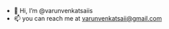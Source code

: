 - 👋 Hi, I’m @varunvenkatsaiis
- 📫 you can reach me at varunvenkatsaii@gmail.com


<!---
varunvenkatsaiis/varunvenkatsaiis is a ✨ special ✨ repository because its `README.md` (this file) appears on your GitHub profile.
You can click the Preview link to take a look at your changes.
--->
